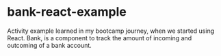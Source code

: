 # bank-react-example
 Activity example learned in my bootcamp journey, when we started using React. Bank, is a component to track the amount of incoming and outcoming of a bank account.  
